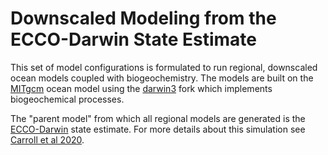 # Downscaled Modeling from the ECCO-Darwin State Estimate

This set of model configurations is formulated to run regional, downscaled ocean models coupled with biogeochemistry. The models are built on the [MITgcm](https://github.com/MITgcm/MITgcm) ocean model using the [darwin3](https://github.com/darwinproject/darwin3) fork which implements biogeochemical processes.

The "parent model" from which all regional models are generated is the [ECCO-Darwin](https://github.com/MITgcm-contrib/ecco_darwin) state estimate. For more details about this simulation see [Carroll et al 2020](https://doi.org/10.1029/2019MS001888).
